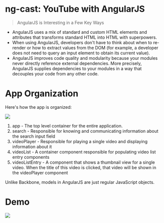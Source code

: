 # ng-cast: YouTube with AngularJS

> AngularJS is Interesting in a Few Key Ways

- AngularJS uses a mix of standard and custom HTML elements and attributes that transforms standard HTML into HTML with superpowers.
- When using AngularJS, developers don't have to think about when to re-render or how to extract values from the DOM (for example, a developer does not need to query an input element to obtain its current value).
- AngularJS improves code quality and modularity because your modules never directly reference external dependencies. More precisely, AngularJS supplies dependencies to your modules in a way that decouples your code from any other code.

# App Organization

Here's how the app is organized:

<img src="https://s3-us-west-2.amazonaws.com/sprint.content/course.ng-cast/components.png">

1. app - The top level container for the entire application.
2. search - Responsible for knowing and communicating information about the search input field
3. videoPlayer - Responsible for playing a single video and displaying information about it
4. videoList - A container component responsible for populating video list entry components
5. videoListEntry - A component that shows a thumbnail view for a single video. When the title of this video is clicked, that video will be shown in the videoPlayer component

Unlike Backbone, models in AngularJS are just regular JavaScript objects.

# Demo

<img src="https://s3-us-west-2.amazonaws.com/sprint.content/course.ng-cast/video-player.gif">
